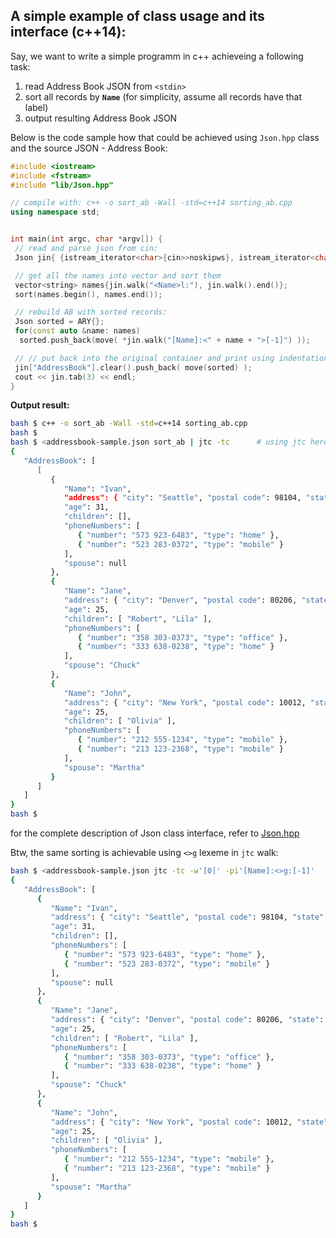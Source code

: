 ## A simple example of class usage and its interface (c++14):

Say, we want to write a simple programm in c++ achieveing a following task:

1. read Address Book JSON from `<stdin>`
2. sort all records by **`Name`** (for simplicity, assume all records have that label)
3. output resulting Address Book JSON

Below is the code sample how that could be achieved using `Json.hpp` class and the source JSON - Address Book:
```c++
#include <iostream>
#include <fstream>
#include "lib/Json.hpp"

// compile with: c++ -o sort_ab -Wall -std=c++14 sorting_ab.cpp
using namespace std;


int main(int argc, char *argv[]) {
 // read and parse json from cin:
 Json jin{ {istream_iterator<char>{cin>>noskipws}, istream_iterator<char>{}} };

 // get all the names into vector and sort them
 vector<string> names{jin.walk("<Name>l:"), jin.walk().end()};
 sort(names.begin(), names.end());

 // rebuild AB with sorted records:
 Json sorted = ARY{};
 for(const auto &name: names)
  sorted.push_back(move( *jin.walk("[Name]:<" + name + ">[-1]") ));

 // // put back into the original container and print using indentation 3
 jin["AddressBook"].clear().push_back( move(sorted) );
 cout << jin.tab(3) << endl;
}
```

**Output result:**
```bash
bash $ c++ -o sort_ab -Wall -std=c++14 sorting_ab.cpp
bash $
bash $ <addressbook-sample.json sort_ab | jtc -tc      # using jtc here only for a compact view
{
   "AddressBook": [
      [
         {
            "Name": "Ivan",
            "address": { "city": "Seattle", "postal code": 98104, "state": "WA", "street address": "5423 Madison St" },
            "age": 31,
            "children": [],
            "phoneNumbers": [
               { "number": "573 923-6483", "type": "home" },
               { "number": "523 283-0372", "type": "mobile" }
            ],
            "spouse": null
         },
         {
            "Name": "Jane",
            "address": { "city": "Denver", "postal code": 80206, "state": "CO", "street address": "6213 E Colfax Ave" },
            "age": 25,
            "children": [ "Robert", "Lila" ],
            "phoneNumbers": [
               { "number": "358 303-0373", "type": "office" },
               { "number": "333 638-0238", "type": "home" }
            ],
            "spouse": "Chuck"
         },
         {
            "Name": "John",
            "address": { "city": "New York", "postal code": 10012, "state": "NY", "street address": "599 Lafayette St" },
            "age": 25,
            "children": [ "Olivia" ],
            "phoneNumbers": [
               { "number": "212 555-1234", "type": "mobile" },
               { "number": "213 123-2368", "type": "mobile" }
            ],
            "spouse": "Martha"
         }
      ]
   ]
}
bash $
```
for the complete description of Json class interface, refer to [Json.hpp](https://github.com/ldn-softdev/jtc/blob/master/lib/Json.hpp)

Btw, the same sorting is achievable using `<>g` lexeme in `jtc` walk:
```bash
bash $ <addressbook-sample.json jtc -tc -w'[0]' -pi'[Name]:<>g:[-1]'
{
   "AddressBook": [
      {
         "Name": "Ivan",
         "address": { "city": "Seattle", "postal code": 98104, "state": "WA", "street address": "5423 Madison St" },
         "age": 31,
         "children": [],
         "phoneNumbers": [
            { "number": "573 923-6483", "type": "home" },
            { "number": "523 283-0372", "type": "mobile" }
         ],
         "spouse": null
      },
      {
         "Name": "Jane",
         "address": { "city": "Denver", "postal code": 80206, "state": "CO", "street address": "6213 E Colfax Ave" },
         "age": 25,
         "children": [ "Robert", "Lila" ],
         "phoneNumbers": [
            { "number": "358 303-0373", "type": "office" },
            { "number": "333 638-0238", "type": "home" }
         ],
         "spouse": "Chuck"
      },
      {
         "Name": "John",
         "address": { "city": "New York", "postal code": 10012, "state": "NY", "street address": "599 Lafayette St" },
         "age": 25,
         "children": [ "Olivia" ],
         "phoneNumbers": [
            { "number": "212 555-1234", "type": "mobile" },
            { "number": "213 123-2368", "type": "mobile" }
         ],
         "spouse": "Martha"
      }
   ]
}
bash $
```
